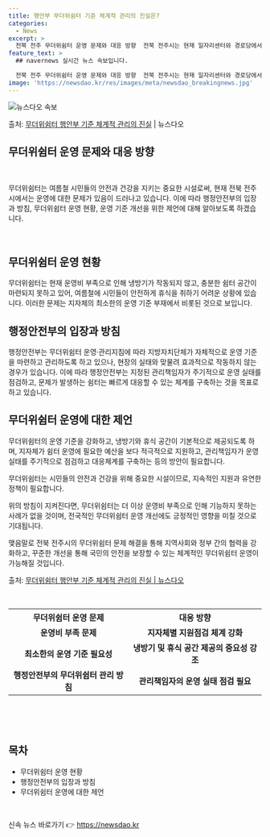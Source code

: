 ```yaml
---
title: 행안부 무더위쉼터 기준 체계적 관리의 진실은?
categories:
  - News
excerpt: >
  전북 전주 무더위쉼터 운영 문제와 대응 방향  전북 전주시는 현재 일자리센터와 경로당에서 운영 중인 무더위쉼…
feature_text: >
  ## navernews 실시간 뉴스 속보입니다.

  전북 전주 무더위쉼터 운영 문제와 대응 방향  전북 전주시는 현재 일자리센터와 경로당에서 운영 중인 무더위쉼…
image: 'https://newsdao.kr/res/images/meta/newsdao_breakingnews.jpg'
---
```


![뉴스다오 속보](https://newsdao.kr/res/images/meta/newsdao_breakingnews.jpg)

<p>출처: <a href="https://newsdao.kr/4588" rel="dofollow">무더위쉼터 행안부 기준 체계적 관리의 진실</a> | 뉴스다오</p>

<h2 data-ke-size="size26">무더위쉼터 운영 문제와 대응 방향</h2>
<p data-ke-size="size16">&nbsp;</p>
무더위쉼터는 여름철 시민들의 안전과 건강을 지키는 중요한 시설로써, 현재 전북 전주시에서는 운영에 대한 문제가 있음이 드러나고 있습니다. 이에 따라 행정안전부의 입장과 방침, 무더위쉼터 운영 현황, 운영 기준 개선을 위한 제언에 대해 알아보도록 하겠습니다.
<p data-ke-size="size16">&nbsp;</p>

<h2 data-ke-size="size20">무더위쉼터 운영 현황</h2>
무더위쉼터는 현재 운영비 부족으로 인해 냉방기가 작동되지 않고, 충분한 쉼터 공간이 마련되지 못하고 있어, 여름철에 시민들이 안전하게 휴식을 취하기 어려운 상황에 있습니다. 이러한 문제는 지자체의 최소한의 운영 기준 부재에서 비롯된 것으로 보입니다.

<h2 data-ke-size="size20">행정안전부의 입장과 방침</h2>
행정안전부는 무더위쉼터 운영·관리지침에 따라 지방자치단체가 자체적으로 운영 기준을 마련하고 관리하도록 하고 있으나, 현장의 실태와 맞물려 효과적으로 작동하지 않는 경우가 있습니다. 이에 따라 행정안전부는 지정된 관리책임자가 주기적으로 운영 실태를 점검하고, 문제가 발생하는 쉼터는 빠르게 대응할 수 있는 체계를 구축하는 것을 목표로 하고 있습니다.

<h2 data-ke-size="size20">무더위쉼터 운영에 대한 제언</h2>
무더위쉼터의 운영 기준을 강화하고, 냉방기와 휴식 공간이 기본적으로 제공되도록 하며, 지자체가 쉼터 운영에 필요한 예산을 보다 적극적으로 지원하고, 관리책임자가 운영 실태를 주기적으로 점검하고 대응체계를 구축하는 등의 방안이 필요합니다.

무더위쉼터는 시민들의 안전과 건강을 위해 중요한 시설이므로, 지속적인 지원과 유연한 정책이 필요합니다.

위의 방침이 지켜진다면, 무더위쉼터는 더 이상 운영비 부족으로 인해 기능하지 못하는 사례가 없을 것이며, 전국적인 무더위쉼터 운영 개선에도 긍정적인 영향을 미칠 것으로 기대됩니다.

맺음말로 전북 전주시의 무더위쉼터 문제 해결을 통해 지역사회와 정부 간의 협력을 강화하고, 꾸준한 개선을 통해 국민의 안전을 보장할 수 있는 체계적인 무더위쉼터 운영이 가능해질 것입니다.

출처: <a href="https://newsdao.kr/4588">무더위쉼터 행안부 기준 체계적 관리의 진실 | 뉴스다오</a>
<p data-ke-size="size16">&nbsp;</p>

<table>
	<tr>
		<th>무더위쉼터 운영 문제</th>
		<th>대응 방향</th>
	</tr>
	<tr>
		<td style="text-align: center; height: 17px;"><b>운영비 부족 문제</b></td>
		<td style="text-align: center; height: 17px;"><b>지자체별 지원점검 체계 강화</b></td>
	</tr>
	<tr>
		<td style="text-align: center; height: 17px;"><b>최소한의 운영 기준 필요성</b></td>
		<td style="text-align: center; height: 17px;"><b>냉방기 및 휴식 공간 제공의 중요성 강조</b></td>
	</tr>
	<tr>
		<td style="text-align: center; height: 17px;"><b>행정안전부의 무더위쉼터 관리 방침</b></td>
		<td style="text-align: center; height: 17px;"><b>관리책임자의 운영 실태 점검 필요</b></td>
	</tr>
</table>
<p data-ke-size="size16">&nbsp;</p>
<p data-ke-size="size16">&nbsp;</p>
<h2 data-ke-size="size26">목차</h2>
<ul>
	<li>무더위쉼터 운영 현황</li>
	<li>행정안전부의 입장과 방침</li>
	<li>무더위쉼터 운영에 대한 제언</li>
</ul>
<p data-ke-size="size16">&nbsp;</p> 

신속 뉴스 바로가기 👉 <a href="https://newsdao.kr" rel="dofollow">https://newsdao.kr</a>


